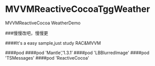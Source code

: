 # MVVMReactiveCocoaTggWeather
MVVMReactiveCocoa WeatherDemo

###慢慢改吧，慢慢更

####It's a easy sample,just study RAC&MVVM

####pod 
####pod 'Mantle’,’1.3.1’
####pod 'LBBlurredImage'
####pod 'TSMessages'
####pod 'ReactiveCocoa'


